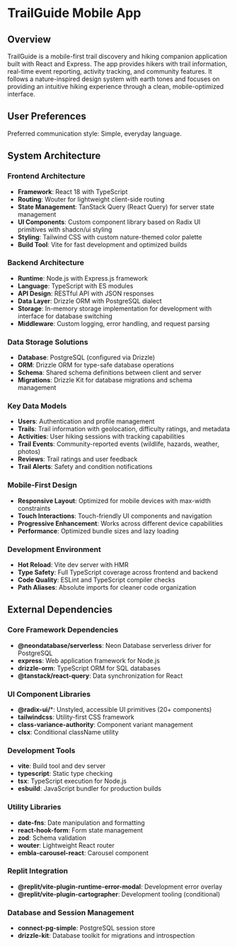 # TrailGuide Mobile App

## Overview

TrailGuide is a mobile-first trail discovery and hiking companion application built with React and Express. The app provides hikers with trail information, real-time event reporting, activity tracking, and community features. It follows a nature-inspired design system with earth tones and focuses on providing an intuitive hiking experience through a clean, mobile-optimized interface.

## User Preferences

Preferred communication style: Simple, everyday language.

## System Architecture

### Frontend Architecture
- **Framework**: React 18 with TypeScript
- **Routing**: Wouter for lightweight client-side routing
- **State Management**: TanStack Query (React Query) for server state management
- **UI Components**: Custom component library based on Radix UI primitives with shadcn/ui styling
- **Styling**: Tailwind CSS with custom nature-themed color palette
- **Build Tool**: Vite for fast development and optimized builds

### Backend Architecture
- **Runtime**: Node.js with Express.js framework
- **Language**: TypeScript with ES modules
- **API Design**: RESTful API with JSON responses
- **Data Layer**: Drizzle ORM with PostgreSQL dialect
- **Storage**: In-memory storage implementation for development with interface for database switching
- **Middleware**: Custom logging, error handling, and request parsing

### Data Storage Solutions
- **Database**: PostgreSQL (configured via Drizzle)
- **ORM**: Drizzle ORM for type-safe database operations
- **Schema**: Shared schema definitions between client and server
- **Migrations**: Drizzle Kit for database migrations and schema management

### Key Data Models
- **Users**: Authentication and profile management
- **Trails**: Trail information with geolocation, difficulty ratings, and metadata
- **Activities**: User hiking sessions with tracking capabilities
- **Trail Events**: Community-reported events (wildlife, hazards, weather, photos)
- **Reviews**: Trail ratings and user feedback
- **Trail Alerts**: Safety and condition notifications

### Mobile-First Design
- **Responsive Layout**: Optimized for mobile devices with max-width constraints
- **Touch Interactions**: Touch-friendly UI components and navigation
- **Progressive Enhancement**: Works across different device capabilities
- **Performance**: Optimized bundle sizes and lazy loading

### Development Environment
- **Hot Reload**: Vite dev server with HMR
- **Type Safety**: Full TypeScript coverage across frontend and backend
- **Code Quality**: ESLint and TypeScript compiler checks
- **Path Aliases**: Absolute imports for cleaner code organization

## External Dependencies

### Core Framework Dependencies
- **@neondatabase/serverless**: Neon Database serverless driver for PostgreSQL
- **express**: Web application framework for Node.js
- **drizzle-orm**: TypeScript ORM for SQL databases
- **@tanstack/react-query**: Data synchronization for React

### UI Component Libraries
- **@radix-ui/***: Unstyled, accessible UI primitives (20+ components)
- **tailwindcss**: Utility-first CSS framework
- **class-variance-authority**: Component variant management
- **clsx**: Conditional className utility

### Development Tools
- **vite**: Build tool and dev server
- **typescript**: Static type checking
- **tsx**: TypeScript execution for Node.js
- **esbuild**: JavaScript bundler for production builds

### Utility Libraries
- **date-fns**: Date manipulation and formatting
- **react-hook-form**: Form state management
- **zod**: Schema validation
- **wouter**: Lightweight React router
- **embla-carousel-react**: Carousel component

### Replit Integration
- **@replit/vite-plugin-runtime-error-modal**: Development error overlay
- **@replit/vite-plugin-cartographer**: Development tooling (conditional)

### Database and Session Management
- **connect-pg-simple**: PostgreSQL session store
- **drizzle-kit**: Database toolkit for migrations and introspection